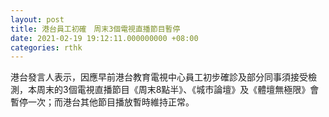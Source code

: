 ```yaml
---
layout: post
title: 港台員工初確　周末3個電視直播節目暫停
date: 2021-02-19 19:12:11.000000000 +08:00
categories: rthk
---
```


港台發言人表示，因應早前港台教育電視中心員工初步確診及部分同事須接受檢測，本周末的3個電視直播節目《周末8點半》、《城市論壇》及《體壇無極限》會暫停一次；而港台其他節目播放暫時維持正常。
